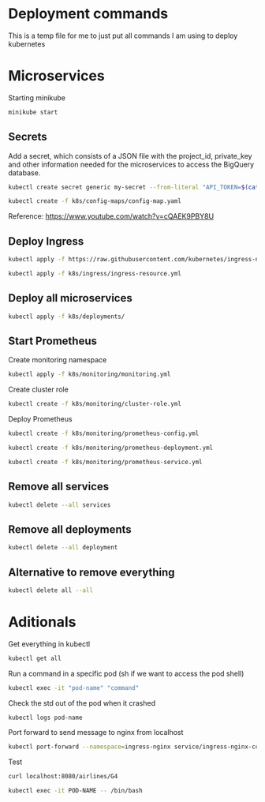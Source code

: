 # Deployment commands

This is a temp file for me to just put all commands I am using to deploy kubernetes

# Microservices

Starting minikube

```bash
minikube start
```

## Secrets

Add a secret, which consists of a JSON file with the project_id, private_key and other information needed for the microservices to access the BigQuery database.

```bash
kubectl create secret generic my-secret --from-literal "API_TOKEN=$(cat .secrets/cnproject-381016-3aa6da06c093.json)"
```

```bash
kubectl create -f k8s/config-maps/config-map.yaml
```

Reference: https://www.youtube.com/watch?v=cQAEK9PBY8U

## Deploy Ingress

```bash
kubectl apply -f https://raw.githubusercontent.com/kubernetes/ingress-nginx/controller-v1.6.4/deploy/static/provider/cloud/deploy.yaml
```

```bash
kubectl apply -f k8s/ingress/ingress-resource.yml
```

## Deploy all microservices

```bash
kubectl apply -f k8s/deployments/
```

## Start Prometheus

Create monitoring namespace
```bash
kubectl apply -f k8s/monitoring/monitoring.yml
```
Create cluster role
```bash
kubectl create -f k8s/monitoring/cluster-role.yml
```

Deploy Prometheus
```bash
kubectl create -f k8s/monitoring/prometheus-config.yml

kubectl create -f k8s/monitoring/prometheus-deployment.yml

kubectl create -f k8s/monitoring/prometheus-service.yml
```
## Remove all services

```bash
kubectl delete --all services
```

## Remove all deployments

```bash
kubectl delete --all deployment
```

## Alternative to remove everything

```bash
kubectl delete all --all
```

# Aditionals

Get everything in kubectl

```bash
kubectl get all
```

Run a command in a specific pod (sh if we want to access the pod shell)

```bash
kubectl exec -it "pod-name" "command"
```

Check the std out of the pod when it crashed 

```bash
kubectl logs pod-name
```

Port forward to send message to nginx from localhost

```bash
kubectl port-forward --namespace=ingress-nginx service/ingress-nginx-controller 8080:80
```

Test
```bash
curl localhost:8080/airlines/G4
```

```bash
kubectl exec -it POD-NAME -- /bin/bash
```